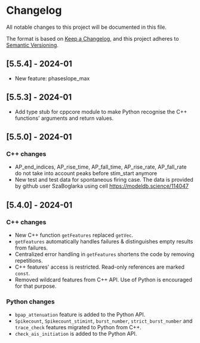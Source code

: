 
# Changelog
All notable changes to this project will be documented in this file.

The format is based on [Keep a Changelog](https://keepachangelog.com/en/1.0.0/),
and this project adheres to [Semantic Versioning](https://semver.org/spec/v2.0.0.html).

## [5.5.4] - 2024-01

- New feature: phaseslope_max

## [5.5.3] - 2024-01

- Add type stub for cppcore module to make Python recognise the C++ functions' arguments and return values.

## [5.5.0] - 2024-01

### C++ changes
- AP_end_indices, AP_rise_time, AP_fall_time, AP_rise_rate, AP_fall_rate do not take into account peaks before stim_start anymore
- New test and test data for spontaneous firing case.
  The data is provided by github user SzaBoglarka using cell https://modeldb.science/114047


## [5.4.0] - 2024-01

### C++ changes
- New C++ function `getFeatures` replaced `getVec`.
- `getFeatures` automatically handles failures & distinguishes empty results from failures.
- Centralized error handling in `getFeatures` shortens the code by removing repetitions.
- C++ features' access is restricted. Read-only references are marked `const`.
- Removed wildcard features from C++ API. Use of Python is encouraged for that purpose.

### Python changes
- `bpap_attenuation` feature is added to the Python API.
- `Spikecount`, `Spikecount_stimint`, `burst_number`, `strict_burst_number` and `trace_check` features migrated to Python from C++.
- `check_ais_initiation` is added to the Python API.

